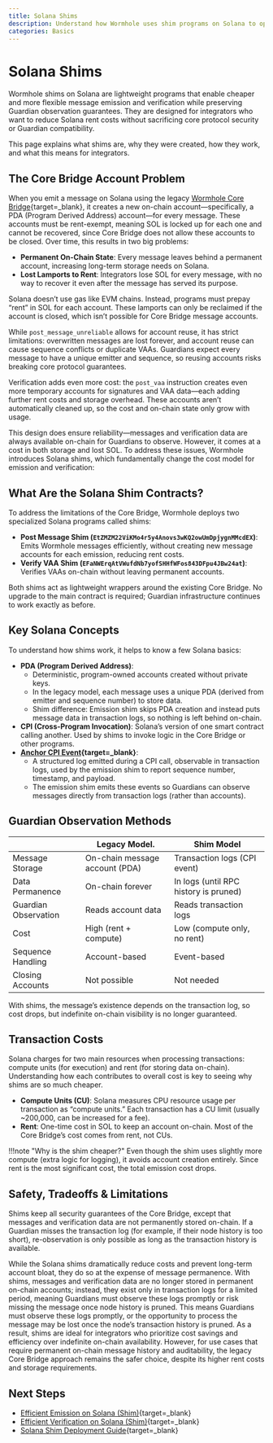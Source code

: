 ```yaml
---
title: Solana Shims
description: Understand how Wormhole uses shim programs on Solana to optimize message emission and VAA verification without modifying the Core Bridge.
categories: Basics
---
```


# Solana Shims

Wormhole shims on Solana are lightweight programs that enable cheaper and more flexible message emission and verification while preserving Guardian observation guarantees. They are designed for integrators who want to reduce Solana rent costs without sacrificing core protocol security or Guardian compatibility.

This page explains what shims are, why they were created, how they work, and what this means for integrators.

## The Core Bridge Account Problem

When you emit a message on Solana using the legacy [Wormhole Core Bridge](/docs/protocol/infrastructure/core-contracts/){target=\_blank}, it creates a new on-chain account—specifically, a PDA (Program Derived Address) account—for every message. These accounts must be rent-exempt, meaning SOL is locked up for each one and cannot be recovered, since Core Bridge does not allow these accounts to be closed. Over time, this results in two big problems:

- **Permanent On-Chain State**: Every message leaves behind a permanent account, increasing long-term storage needs on Solana.
- **Lost Lamports to Rent**: Integrators lose SOL for every message, with no way to recover it even after the message has served its purpose. 

Solana doesn’t use gas like EVM chains. Instead, programs must prepay “rent” in SOL for each account. These lamports can only be reclaimed if the account is closed, which isn’t possible for Core Bridge message accounts.

While `post_message_unreliable` allows for account reuse, it has strict limitations: overwritten messages are lost forever, and account reuse can cause sequence conflicts or duplicate VAAs. Guardians expect every message to have a unique emitter and sequence, so reusing accounts risks breaking core protocol guarantees.

Verification adds even more cost: the `post_vaa` instruction creates even more temporary accounts for signatures and VAA data—each adding further rent costs and storage overhead. These accounts aren’t automatically cleaned up, so the cost and on-chain state only grow with usage.

This design does ensure reliability—messages and verification data are always available on-chain for Guardians to observe. However, it comes at a cost in both storage and lost SOL. To address these issues, Wormhole introduces Solana shims, which fundamentally change the cost model for emission and verification:

## What Are the Solana Shim Contracts?

To address the limitations of the Core Bridge, Wormhole deploys two specialized Solana programs called shims:

- **Post Message Shim (`EtZMZM22ViKMo4r5y4Anovs3wKQ2owUmDpjygnMMcdEX`)**: Emits Wormhole messages efficiently, without creating new message accounts for each emission, reducing rent costs.
- **Verify VAA Shim (`EFaNWErqAtVWufdNb7yofSHHfWFos843DFpu4JBw24at`)**: Verifies VAAs on-chain without leaving permanent accounts.

Both shims act as lightweight wrappers around the existing Core Bridge. No upgrade to the main contract is required; Guardian infrastructure continues to work exactly as before.

## Key Solana Concepts

To understand how shims work, it helps to know a few Solana basics:

- **PDA (Program Derived Address)**: 
    - Deterministic, program-owned accounts created without private keys.
    - In the legacy model, each message uses a unique PDA (derived from emitter and sequence number) to store data.
    - Shim difference: Emission shim skips PDA creation and instead puts message data in transaction logs, so nothing is left behind on-chain.
- **CPI (Cross-Program Invocation)**: Solana’s version of one smart contract calling another. Used by shims to invoke logic in the Core Bridge or other programs. 
- **[Anchor CPI Event](https://www.anchor-lang.com/docs){target=\_blank}**: 
    - A structured log emitted during a CPI call, observable in transaction logs, used by the emission shim to report sequence number, timestamp, and payload.
    - The emission shim emits these events so Guardians can observe messages directly from transaction logs (rather than accounts).

## Guardian Observation Methods

|                      | Legacy Model.                  | Shim Model                            |
|----------------------|--------------------------------|---------------------------------------|
| Message Storage      | On-chain message account (PDA) | Transaction logs (CPI event)          |
| Data Permanence      | On-chain forever               | In logs (until RPC history is pruned) |
| Guardian Observation | Reads account data             | Reads transaction logs                |
| Cost                 | High (rent + compute)          | Low (compute only, no rent)           |
| Sequence Handling    | Account-based                  | Event-based                           |
| Closing Accounts     | Not possible                   | Not needed                            |

With shims, the message’s existence depends on the transaction log, so cost drops, but indefinite on-chain visibility is no longer guaranteed.

## Transaction Costs

Solana charges for two main resources when processing transactions: compute units (for execution) and rent (for storing data on-chain). Understanding how each contributes to overall cost is key to seeing why shims are so much cheaper.

- **Compute Units (CU)**: Solana measures CPU resource usage per transaction as “compute units.” Each transaction has a CU limit (usually ~200,000, can be increased for a fee).
- **Rent**: One-time cost in SOL to keep an account on-chain. Most of the Core Bridge’s cost comes from rent, not CUs.

!!!note "Why is the shim cheaper?"
    Even though the shim uses slightly more compute (extra logic for logging), it avoids account creation entirely. Since rent is the most significant cost, the total emission cost drops.

## Safety, Tradeoffs & Limitations

Shims keep all security guarantees of the Core Bridge, except that messages and verification data are not permanently stored on-chain. If a Guardian misses the transaction log (for example, if their node history is too short), re-observation is only possible as long as the transaction history is available.

While the Solana shims dramatically reduce costs and prevent long-term account bloat, they do so at the expense of message permanence. With shims, messages and verification data are no longer stored in permanent on-chain accounts; instead, they exist only in transaction logs for a limited period, meaning Guardians must observe these logs promptly or risk missing the message once node history is pruned. This means Guardians must observe these logs promptly, or the opportunity to process the message may be lost once the node’s transaction history is pruned. As a result, shims are ideal for integrators who prioritize cost savings and efficiency over indefinite on-chain availability. However, for use cases that require permanent on-chain message history and auditability, the legacy Core Bridge approach remains the safer choice, despite its higher rent costs and storage requirements.

## Next Steps

- [Efficient Emission on Solana (Shim)](/docs/products/messaging/guides/solana-shims/sol-emission/){target=\_blank}
- [Efficient Verification on Solana (Shim)](/docs/products/messaging/guides/solana-shims/sol-verification/){target=\_blank}
- [Solana Shim Deployment Guide](/docs/products/messaging/guides/solana-shims/shim-deployment/){target=\_blank}

